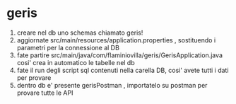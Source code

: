 # geris
1) creare nel db uno schemas chiamato geris!
2) aggiornate src/main/resources/application.properties , sostituendo i parametri per la connessione al DB
3) fate partire src/main/java/com/flaminiovilla/geris/GerisApplication.java cosi' crea in automatico le tabelle nel db
4) fate il run degli script sql contenuti nella carella DB, cosi' avete tutti i dati per provare
5) dentro db e' presente gerisPostman , importatelo su postman per provare tutte le API
